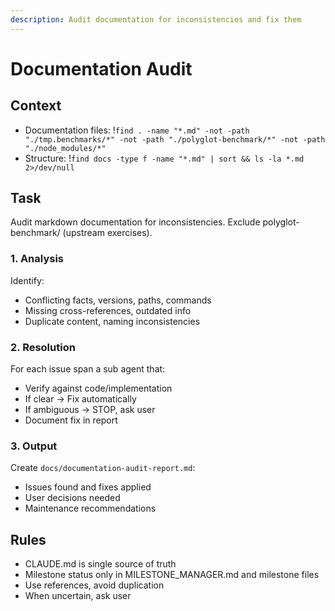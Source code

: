 ```yaml
---
description: Audit documentation for inconsistencies and fix them
---
```


# Documentation Audit

## Context

- Documentation files: !`find . -name "*.md" -not -path "./tmp.benchmarks/*" -not -path "./polyglot-benchmark/*" -not -path "./node_modules/*"`
- Structure: !`find docs -type f -name "*.md" | sort && ls -la *.md 2>/dev/null`

## Task

Audit markdown documentation for inconsistencies.
Exclude polyglot-benchmark/ (upstream exercises).

### 1. Analysis

Identify:
- Conflicting facts, versions, paths, commands
- Missing cross-references, outdated info
- Duplicate content, naming inconsistencies

### 2. Resolution

For each issue span a sub agent that:
- Verify against code/implementation
- If clear → Fix automatically
- If ambiguous → STOP, ask user
- Document fix in report

### 3. Output

Create `docs/documentation-audit-report.md`:
- Issues found and fixes applied
- User decisions needed
- Maintenance recommendations

## Rules

- CLAUDE.md is single source of truth
- Milestone status only in MILESTONE_MANAGER.md and milestone files
- Use references, avoid duplication
- When uncertain, ask user
